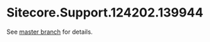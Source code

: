 # Sitecore.Support.124202.139944

See [master branch](https://github.com/sitecoresupport/Sitecore.Support.124202.139944) for details.